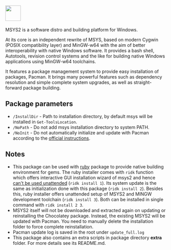 # <img src="" width="48" height="48"/> [](https://chocolatey.org/packages/msys2)

MSYS2 is a software distro and building platform for Windows.

At its core is an independent rewrite of MSYS, based on modern Cygwin (POSIX compatibility layer) and MinGW-w64 with the aim of better interoperability with native Windows software. It provides a bash shell, Autotools, revision control systems and the like for building native Windows applications using MinGW-w64 toolchains.

It features a package management system to provide easy installation of packages, Pacman. It brings many powerful features such as dependency resolution and simple complete system upgrades, as well as straight-forward package building.

## Package parameters

- `/InstallDir` - Path to installation directory, by default msys will be installed in `Get-ToolsLocation`.
- `/NoPath`     - Do not add msys installation directory to system PATH.
- `/NoInit`     - Do not automatically initialize and update with Pacman according to the [official instructions](https://msys2.github.io).

## Notes

- This package can be used with [ruby](https://chocolatey.org/packages/ruby) package to provide native building environment for gems. The ruby installer comes with `ridk` function which offers interactive GUI installation wizard of msys2 and hence [can't be used unattended](https://github.com/oneclick/rubyinstaller2/issues/79) (`ridk install 1`). Its system update is the same as initialization done with this package (`ridk install 2`). Besides this, ruby installer offers unattended setup of MSYS2 and MINGW development toolchain (`ridk install 3`). Both can be installed in single command with `ridk install 2 3`.
- MSYS2 itself will not be downloaded and extracted again on updating or reinstalling the Chocolatey package. Instead, the existing MSYS2 will be updated with Pacman. You need to manually delete the installation folder to force complete reinstallation.
- Pacman update log is saved in the root under `update_full.log`
- This package also contains an extra scripts in package directory **extra** folder. For more details see its README.md. 